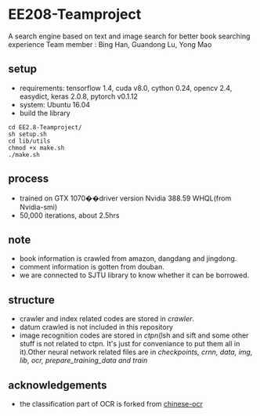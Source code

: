 # EE208-Teamproject
A search engine based on text and image search for better book searching experience
Team member : Bing Han, Guandong Lu, Yong Mao

## setup
- requirements: tensorflow 1.4, cuda v8.0, cython 0.24, opencv 2.4, easydict, keras 2.0.8, pytorch v0.1.12
- system: Ubuntu 16.04
- build the library
```shell
cd EE2.8-Teamproject/
sh setup.sh
cd lib/utils
chmod +x make.sh
./make.sh
```

## process
- trained on GTX 1070��driver version Nvidia 388.59 WHQL(from Nvidia-smi)
- 50,000 iterations, about 2.5hrs

## note
- book information is crawled from amazon, dangdang and jingdong.
- comment information is gotten from douban.
- we are connected to SJTU library to know whether it can be borrowed.

## structure
- crawler and index related codes are stored in <i>crawler</i>.
- datum crawled is not included in this repository
- image recognition codes are stored in <i>ctpn</i>(lsh and sift and some other stuff is not related to ctpn. It's just for conveniance to put them all in it).Other neural network related files are in <i>checkpoints, crnn, data, img, lib, ocr, prepare_training_data and train</i>

## acknowledgements
- the classification part of OCR is forked from <a href = "https://github.com/chineseocr/chinese-ocr">chinese-ocr</a>
